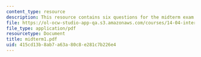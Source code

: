 ```yaml
---
content_type: resource
description: This resource contains six questions for the midterm exam.
file: https://ol-ocw-studio-app-qa.s3.amazonaws.com/courses/14-04-intermediate-microeconomic-theory-fall-2006/415cd13b8ab7a63a80c8e281c7b226e4_midterm1.pdf
file_type: application/pdf
resourcetype: Document
title: midterm1.pdf
uid: 415cd13b-8ab7-a63a-80c8-e281c7b226e4
---
```

